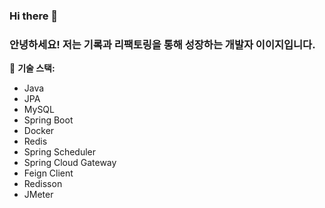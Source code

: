 ### Hi there 👋

### 안녕하세요! 저는 기록과 리팩토링을 통해 성장하는 개발자 이이지입니다.
🚀 **기술 스택:**
- Java
- JPA
- MySQL
- Spring Boot
- Docker
- Redis
- Spring Scheduler
- Spring Cloud Gateway
- Feign Client
- Redisson
- JMeter
<!--
**seraphicblue/seraphicblue** is a ✨ _special_ ✨ repository because its `README.md` (this file) appears on your GitHub profile.

Here are some ideas to get you started:

- 🔭 I’m currently working on ...
- 🌱 I’m currently learning ...
- 👯 I’m looking to collaborate on ...
- 🤔 I’m looking for help with ...
- 💬 Ask me about ...
- 📫 How to reach me: ...
- 😄 Pronouns: ...
- ⚡ Fun fact: ...
-->
